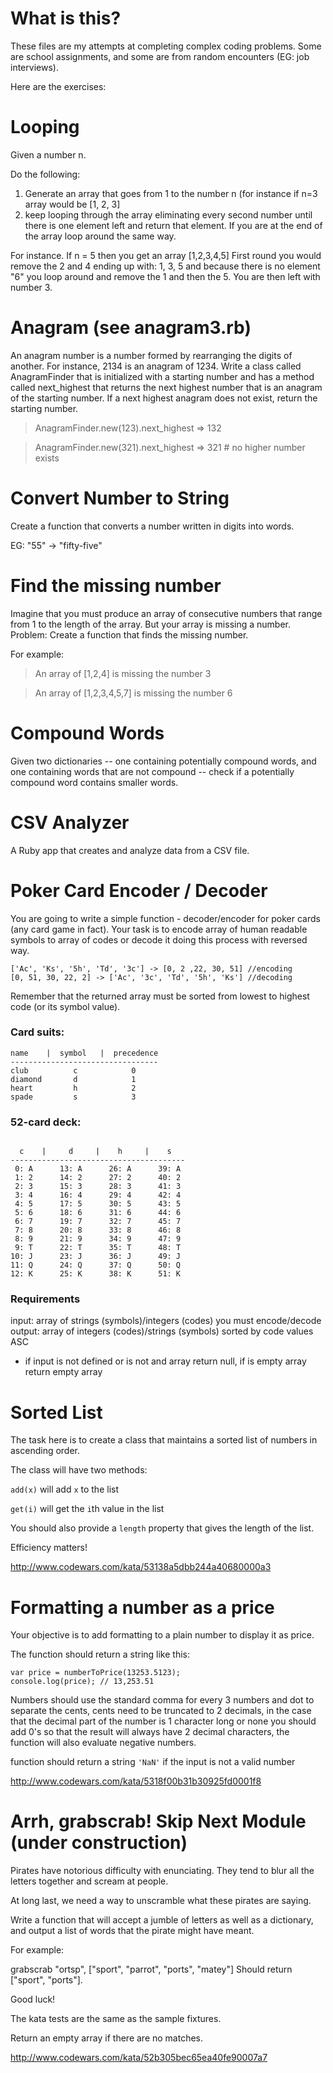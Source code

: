 # What is this?

These files are my attempts at completing complex coding problems. Some are school assignments, and some are from random encounters (EG: job interviews).

Here are the exercises:

# Looping

Given a number n. 

Do the following:

1. Generate an array that goes from 1 to the number n (for instance if n=3 array would be [1, 2, 3]
2. keep looping through the array eliminating every second number until there is one element left and return that element. If you are at the end of the array loop around the same way.

For instance. If n = 5 then you get an array [1,2,3,4,5]
First round you would remove the 2 and 4 ending up with: 1, 3, 5 and because there is no element "6" you loop around and remove the 1 and then the 5. You are then left with number 3.

# Anagram (see anagram3.rb)

An anagram number is a number formed by rearranging the digits of another. For instance, 2134 is an anagram of 1234. Write a class called AnagramFinder that is initialized with a starting number and has a method called next_highest that returns the next highest number that is an anagram of the starting number. If a next highest anagram does not exist, return the starting number.

> AnagramFinder.new(123).next_highest => 132

> AnagramFinder.new(321).next_highest => 321 # no higher number exists

# Convert Number to String

Create a function that converts a number written in digits into words.

EG: "55" -> "fifty-five"

# Find the missing number

Imagine that you must produce an array of consecutive numbers that range from 1 to the length of the array. But your array is missing a number. Problem: Create a function that finds the missing number.

For example:

> An array of [1,2,4] is missing the number 3

> An array of [1,2,3,4,5,7] is missing the number 6

# Compound Words

Given two dictionaries -- one containing potentially compound words, and one containing words that are not compound -- check if a potentially compound word contains smaller words.

# CSV Analyzer

A Ruby app that creates and analyze data from a CSV file.

# Poker Card Encoder / Decoder

You are going to write a simple function - decoder/encoder for poker cards (any card game in fact).
Your task is to encode array of human readable symbols to array of codes or decode it doing this process with reversed way.

```
['Ac', 'Ks', '5h', 'Td', '3c'] -> [0, 2 ,22, 30, 51] //encoding
[0, 51, 30, 22, 2] -> ['Ac', '3c', 'Td', '5h', 'Ks'] //decoding
```

Remember that the returned array must be sorted from lowest to highest code (or its symbol value).

### Card suits:

```
name    |  symbol   |  precedence
---------------------------------
club          c            0
diamond       d            1
heart         h            2
spade         s            3
```

### 52-card deck:

```

  c    |     d     |    h     |    s
---------------------------------------
 0: A      13: A      26: A      39: A
 1: 2      14: 2      27: 2      40: 2
 2: 3      15: 3      28: 3      41: 3
 3: 4      16: 4      29: 4      42: 4
 4: 5      17: 5      30: 5      43: 5
 5: 6      18: 6      31: 6      44: 6
 6: 7      19: 7      32: 7      45: 7
 7: 8      20: 8      33: 8      46: 8
 8: 9      21: 9      34: 9      47: 9
 9: T      22: T      35: T      48: T
10: J      23: J      36: J      49: J
11: Q      24: Q      37: Q      50: Q
12: K      25: K      38: K      51: K
```

### Requirements

input: array of strings (symbols)/integers (codes) you must encode/decode
output: array of integers (codes)/strings (symbols) sorted by code values ASC
* if input is not defined or is not and array return null, if is empty array return empty array

# Sorted List

The task here is to create a class that maintains a sorted list of numbers in ascending order.

The class will have two methods:

`add(x)` will add `x` to the list

`get(i)` will get the `i`th value in the list

You should also provide a `length` property that gives the length of the list.

Efficiency matters!

http://www.codewars.com/kata/53138a5dbb244a40680000a3

# Formatting a number as a price

Your objective is to add formatting to a plain number to display it as price.

The function should return a string like this:

```
var price = numberToPrice(13253.5123);
console.log(price); // 13,253.51
```

Numbers should use the standard comma for every 3 numbers and dot to separate the cents, cents need to be truncated to 2 decimals, in the case that the decimal part of the number is 1 character long or none you should add 0's so that the result will always have 2 decimal characters, the function will also evaluate negative numbers.

function should return a string `'NaN'` if the input is not a valid number

http://www.codewars.com/kata/5318f00b31b30925fd0001f8

# Arrh, grabscrab! Skip Next Module (under construction)

Pirates have notorious difficulty with enunciating. They tend to blur all the letters together and scream at people.

At long last, we need a way to unscramble what these pirates are saying.

Write a function that will accept a jumble of letters as well as a dictionary, and output a list of words that the pirate might have meant.

For example:

grabscrab "ortsp", ["sport", "parrot", "ports", "matey"]
Should return ["sport", "ports"].

Good luck!

The kata tests are the same as the sample fixtures.

Return an empty array if there are no matches.



http://www.codewars.com/kata/52b305bec65ea40fe90007a7